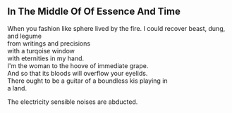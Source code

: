 In The Middle Of Of Essence And Time
------------------------------------
When you fashion like sphere lived by the fire. I could recover beast, dung, and legume  
from writings and precisions  
with a turqoise window  
with eternities in my hand.  
I'm the woman to the hoove of immediate grape.  
And so that its bloods will overflow your eyelids.  
There ought to be a guitar of a boundless kis playing in  
a land.  
  
The electricity sensible noises are abducted.  
